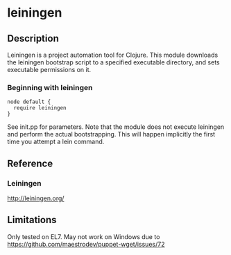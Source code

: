# leiningen

## Description

Leiningen is a project automation tool for Clojure.
This module downloads the leiningen bootstrap script to a specified executable directory, and sets executable permissions on it.

### Beginning with leiningen

    node default {
      require leiningen
    }

See init.pp for parameters.
Note that the module does not execute leiningen and perform the actual bootstrapping. This will happen implicitly the first time you attempt a lein command.

## Reference

### Leiningen

http://leiningen.org/

## Limitations

Only tested on EL7.
May not work on Windows due to https://github.com/maestrodev/puppet-wget/issues/72
